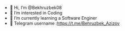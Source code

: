 - 👋 Hi, I’m @Bekhruzbek08
- 👀 I’m interested in Coding
- 🌱 I’m currently learning a Software Enginer
- 🪪 Telegram username :https://t.me/Behruzbek_Azizov

<!---
Bekhruzbek08/Bekhruzbek08 is a ✨ special ✨ repository because its `README.md` (this file) appears on your GitHub profile.
You can click the Preview link to take a look at your changes.
--->
